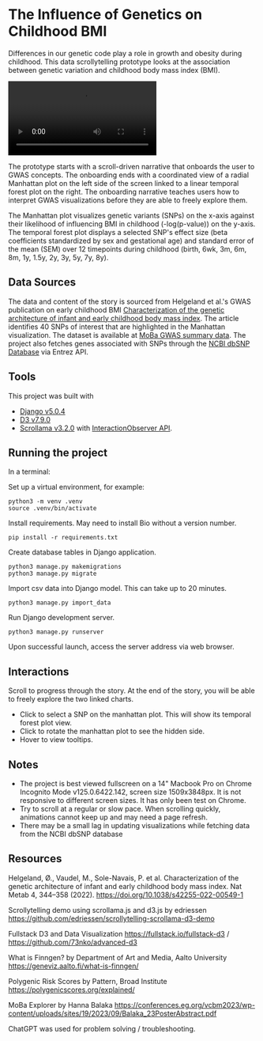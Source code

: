 # The Influence of Genetics on Childhood BMI

Differences in our genetic code play a role in growth and obesity during childhood. This data scrollytelling prototype looks at the association between genetic variation and childhood body mass index (BMI). 

![](Demo_Final.mp4)

The prototype starts with a scroll-driven narrative that onboards the user to GWAS concepts. The onboarding ends with a coordinated view of a radial Manhattan plot on the left side of the screen linked to a linear temporal forest plot on the right. The onboarding narrative teaches users how to interpret GWAS visualizations before they are able to freely explore them.

The Manhattan plot visualizes genetic variants (SNPs) on the x-axis against their likelihood of influencing BMI in childhood (-log(p-value)) on the y-axis. The temporal forest plot displays a selected SNP's effect size (beta coefficients standardized by sex and gestational age) and standard error of the mean (SEM) over 12 timepoints during childhood (birth, 6wk, 3m, 6m, 8m, 1y, 1.5y, 2y, 3y, 5y, 7y, 8y). 

## Data Sources

The data and content of the story is sourced from Helgeland et al.'s GWAS publication on early childhood BMI [Characterization of the genetic architecture of infant and early childhood body mass index](https://www.nature.com/articles/s42255-022-00549-1). The article identifies 40 SNPs of interest that are highlighted in the Manhattan visualization. The dataset is available at [MoBa GWAS summary data](https://www.fhi.no/en/ch/studies/moba/for-forskere-artikler/gwas-data-from-moba/). The project also fetches genes associated with SNPs through the [NCBI dbSNP Database](https://www.ncbi.nlm.nih.gov/snp/) via Entrez API.

## Tools
This project was built with 
- [Django v5.0.4](https://www.djangoproject.com/)
- [D3 v7.9.0](https://d3js.org/getting-started)
- [Scrollama v3.2.0](https://github.com/russellsamora/scrollama) with [InteractionObserver API](https://developer.mozilla.org/en-US/docs/Web/API/Intersection_Observer_API).

## Running the project

In a terminal:

Set up a virtual environment, for example:
``` 
python3 -m venv .venv
source .venv/bin/activate
```
Install requirements. May need to install Bio without a version number.
``` 
pip install -r requirements.txt
```
Create database tables in Django application.
``` 
python3 manage.py makemigrations
python3 manage.py migrate
```
Import csv data into Django model. This can take up to 20 minutes.
``` 
python3 manage.py import_data
```
Run Django development server. 
``` 
python3 manage.py runserver
```
Upon successful launch, access the server address via web browser. 

## Interactions
Scroll to progress through the story.
At the end of the story, you will be able to freely explore the two linked charts. 
- Click to select a SNP on the manhattan plot. This will show its temporal forest plot view.
- Click to rotate the manhattan plot to see the hidden side.
- Hover to view tooltips.

## Notes
- The project is best viewed fullscreen on a 14" Macbook Pro on Chrome Incognito Mode v125.0.6422.142, screen size 1509x3848px. It is not responsive to different screen sizes. It has only been test on Chrome.
- Try to scroll at a regular or slow pace. When scrolling quickly, animations cannot keep up and may need a page refresh.
- There may be a small lag in updating visualizations while fetching data from the NCBI dbSNP database

## Resources
Helgeland, Ø., Vaudel, M., Sole-Navais, P. et al. Characterization of the genetic architecture of infant and early childhood body mass index. Nat Metab 4, 344–358 (2022). https://doi.org/10.1038/s42255-022-00549-1 

Scrollytelling demo using scrollama.js and d3.js by edriessen https://github.com/edriessen/scrollytelling-scrollama-d3-demo

Fullstack D3 and Data Visualization https://fullstack.io/fullstack-d3 / https://github.com/73nko/advanced-d3

What is Finngen? by Department of Art and Media, Aalto University https://geneviz.aalto.fi/what-is-finngen/

Polygenic Risk Scores by Pattern, Broad Institute https://polygenicscores.org/explained/

MoBa Explorer by Hanna Balaka
https://conferences.eg.org/vcbm2023/wp-content/uploads/sites/19/2023/09/Balaka_23PosterAbstract.pdf

ChatGPT was used for problem solving / troubleshooting.
